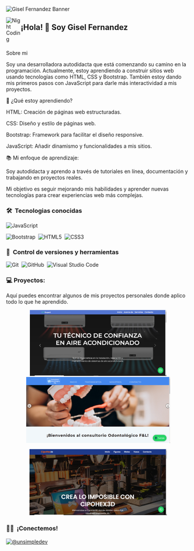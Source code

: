 ![Gisel Fernandez Banner]()

<img alt="Night Coding" src="./assets/Hand%20Wave.gif" width='40' align="left"/><h2 align="left">¡Hola! 👋 Soy Gisel Fernandez</h2>

<br>

<!-- ## 👋 &nbsp;Hey there! I'm Gisel Fernandez -->

Sobre mi

Soy una desarrolladora autodidacta que está comenzando su camino en la programación. Actualmente, estoy aprendiendo a construir sitios web usando tecnologías como HTML, CSS y Bootstrap. También estoy dando mis primeros pasos con JavaScript para darle más interactividad a mis proyectos.

🚀 ¿Qué estoy aprendiendo?

HTML: Creación de páginas web estructuradas.

CSS: Diseño y estilo de páginas web.

Bootstrap: Framework para facilitar el diseño responsive.

JavaScript: Añadir dinamismo y funcionalidades a mis sitios.

📚 Mi enfoque de aprendizaje:

Soy autodidacta y aprendo a través de tutoriales en línea, documentación y trabajando en proyectos reales.

Mi objetivo es seguir mejorando mis habilidades y aprender nuevas tecnologías para crear experiencias web más complejas.




### 🛠 &nbsp;Tecnologias conocidas


![JavaScript](https://img.shields.io/badge/javascript-%23323330.svg?style=for-the-badge&logo=javascript&logoColor=%23F7DF1E)&nbsp;

![Bootstrap](https://img.shields.io/badge/bootstrap-%23563D7C.svg?style=for-the-badge&logo=bootstrap&logoColor=white)&nbsp;
![HTML5](https://img.shields.io/badge/html5-%23E34F26.svg?style=for-the-badge&logo=html5&logoColor=white)&nbsp;
![CSS3](https://img.shields.io/badge/css3-%231572B6.svg?style=for-the-badge&logo=css3&logoColor=white)&nbsp;




### 🧰 &nbsp;Control de versiones y herramientas

![Git](https://img.shields.io/badge/git-%23F05033.svg?style=for-the-badge&logo=git&logoColor=white)&nbsp;
![GitHub](https://img.shields.io/badge/github-%23121011.svg?style=for-the-badge&logo=github&logoColor=white)&nbsp;
![Visual Studio Code](https://img.shields.io/badge/Visual%20Studio%20Code-0078d7.svg?style=for-the-badge&logo=visual-studio-code&logoColor=white)&nbsp;



### 💻 Proyectos:

Aquí puedes encontrar algunos de mis proyectos personales donde aplico todo lo que he aprendido.<br>


<p align="center">
  <a href="https://apexpert.netlify.app/">
    <img height="180em" src="APExpert.png">
  

  <a href="https://consultorioodontologicofl.netlify.app/">
    <img height="180em" src="Consultorio Odontologico F&L.png"/>
  </a>
</p>

<a href="https://cipohex3d.netlify.app/">
<p align="center">
  <img height="180em" src="CipoHex3D.png"/>
</p>
</a>
  
### 🤝🏻 &nbsp;¡Conectemos!



<p align="center">
 
<a href="https://linkedin.com/in/gisel-fern%C3%A1ndez/" target="blank"><img align="left" src="https://img.shields.io/badge/LinkedIn-0077B5?style=for-the-badge&logo=linkedin&logoColor=white" alt=""/></a>

<a href = "mailto:giselfdz88@gmail.com" target="blank"><img align="center" src="https://img.shields.io/badge/Gmail-D14836?style=for-the-badge&logo=gmail&logoColor=white" alt="@unsimpledev"  /></a>
  </p>

   
  
  








